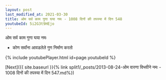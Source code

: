```yaml
---
layout: post
last_modified_at: 2021-03-30
title: ओम सर्व काम गुणा घया नमः - 1008 दिनों की तपस्या में दिन 548
youtubeId: 5i2G3t9HEjo
---
```

 
 
 ओम सर्व काम गुणा घया नमः  
 
 -  कोण सर्वांना आवडलेले गुण निर्माण करतो 
 
  
 
  
 
 
 
 
 
 


{% include youtubePlayer.html id=page.youtubeId %}
 
[Next]({{ site.baseurl }}{% link  split1/_posts/2013-08-24-ओम वारणा विभवीने नमः - 1008 दिनों की तपस्या में दिन 547.md%})
 
